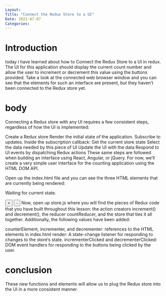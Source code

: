 ```yaml
---
Layout:
Title: "Connect the Redux Store to a UI"
Date: 2022-07-07
Categories:
---
```


# Introduction
today i have learned about how to Connect the Redux Store to a UI in 
redux.
The UI for this application should display the current count number and allow the user to increment 
or decrement this value using the buttons provided. Take a look at the connected web browser window 
and you can see that the elements for such an interface are present, but they haven’t been connected to the Redux store yet.

# body
Connecting a Redux store with any UI requires a few consistent steps, regardless of how the UI is implemented:

Create a Redux store
Render the initial state of the application.
Subscribe to updates. Inside the subscription callback:
Get the current store state
Select the data needed by this piece of UI
Update the UI with the data
Respond to UI events by dispatching Redux actions
These same steps are followed when building an interface using React, Angular, 
or jQuery. 
For now, we’ll create a very simple user interface for the counting application using the HTML DOM API.

Open up the index.html file and you can see the three HTML elements that are currently being rendered:

<p id='counter'>Waiting for current state.</p>
<button id='incrementer'>+</button>
<button id='decrementer'>-</button>
Now, open up store.js where you will find the pieces of Redux code that you have built throughout 
this lesson: the action creators increment() and decrement(), the reducer countReducer, 
and the store that ties it all together. Additionally, the following values have been added:

counterElement, incrementer, and decrementer: references to the HTML elements in index.html
render: A state-change listener for responding to changes to the store‘s state.
incrementerClicked and decrementerClicked: DOM event handlers for responding to the buttons being clicked by the user.

# conclusion
These new functions and elements will allow us to plug the Redux store into the UI in a more consistent manner.